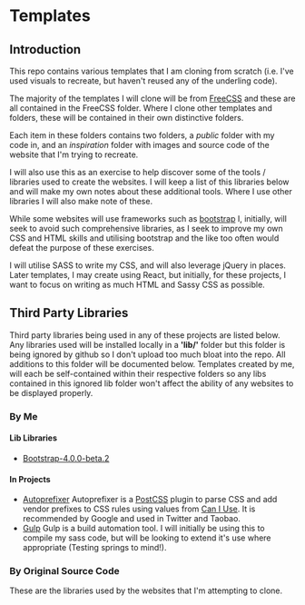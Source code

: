# Templates

## Introduction

This repo contains various templates that I am cloning from scratch (i.e. I've used visuals to recreate, but 
haven't reused any of the underling code).

The majority of the templates I will clone will be from [FreeCSS](http://www.free-css.com/free-css-templates "FreeCSS") and
these are all contained in the FreeCSS folder. Where I clone other templates and folders, these will be contained in their
own distinctive folders.

Each item in these folders contains two folders, a _public_ folder with my code in, and an _inspiration_ folder 
with images and source code of the website that I'm trying to recreate.

I will also use this as an exercise to help discover some of the tools / libraries used to create the websites. I will 
keep a list of this libraries below and will make my own notes about these additional tools. Where I use other libraries
I will also make note of these.

While some websites will use frameworks such as [bootstrap](https://getbootstrap.com/ "Bootstrap") I, initially, will seek to 
avoid such comprehensive libraries, as I seek to improve my own CSS and HTML skills and utilising bootstrap and the like too 
often would defeat the purpose of these exercises.

I will utilise SASS to write my CSS, and will also leverage jQuery in places. Later templates, I may create using React, but 
initially, for these projects, I want to focus on writing as much HTML and Sassy CSS as possible.

## Third Party Libraries

Third party libraries being used in any of these projects are listed below. Any libraries used will be installed locally 
in a **'lib/'** folder but this folder is being ignored by github so I don't upload too much bloat into the repo. All
additions to this folder will be documented below. Templates created by me, will each be self-contained within their
respective folders so any libs contained in this ignored lib folder won't affect the ability of any websites to be displayed
properly.


### By Me

#### Lib Libraries

- [Bootstrap-4.0.0-beta.2](https://getbootstrap.com/docs/4.0/getting-started/introduction/ "Bootstrap V4")

#### In Projects

- [Autoprefixer](https://github.com/postcss/autoprefixer "AutoPrefixer")
  Autoprefixer is a [PostCSS](https://github.com/postcss/postcss "PostCSS") plugin to parse CSS and add vendor prefixes to CSS 
  rules using values from [Can I Use](http://caniuse.com/). It is recommended by Google and used in Twitter and Taobao.
- [Gulp](https://gulpjs.com/ "Gulp")
  Gulp is a build automation tool. I will initially be using this to compile my sass code, but will be looking to extend it's
  use where appropriate (Testing springs to mind!).

### By Original Source Code

These are the libraries used by the websites that I'm attempting to clone.